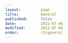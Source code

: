 ```yaml
---
layout:         page
title:          General
published:      false
date:           2022-07-06
modified:   	2022-07-06
order:          /3/general
---
```


